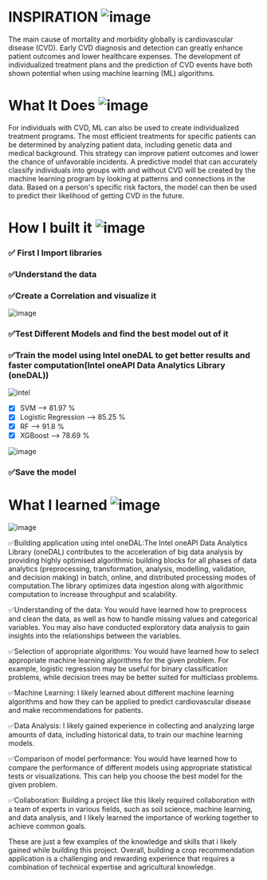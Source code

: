 # INSPIRATION ![image](https://user-images.githubusercontent.com/72274851/218500470-ec078b99-0a50-4b06-a2df-c09e47ecc187.png)

The main cause of mortality and morbidity globally is cardiovascular disease (CVD). Early CVD diagnosis and detection can greatly enhance patient outcomes and lower healthcare expenses. The development of individualized treatment plans and the prediction of CVD events have both shown potential when using machine learning (ML) algorithms.

# What It Does ![image](https://user-images.githubusercontent.com/72274851/218503394-b52dfcc9-0620-4f44-94f5-46a09a5cc970.png)
For individuals with CVD, ML can also be used to create individualized treatment programs. The most efficient treatments for specific patients can be determined by analyzing patient data, including genetic data and medical background. This strategy can improve patient outcomes and lower the chance of unfavorable incidents.
A predictive model that can accurately classify individuals into groups with and without CVD will be created by the machine learning program by looking at patterns and connections in the data. Based on a person's specific risk factors, the model can then be used to predict their likelihood of getting CVD in the future.

# How I built it ![image](https://user-images.githubusercontent.com/72274851/218502434-f6e66043-0db0-4f85-b7f4-f33b2d33df1f.png)

### ✅ First I Import libraries

### ✅Understand the data

### ✅Create a Correlation and visualize it

![image](https://user-images.githubusercontent.com/72274851/220701034-024528a5-6e23-4dd5-a931-362f7ff87eaa.png)

### ✅Test Different Models and find the best model out of it

### ✅Train the model using Intel oneDAL to get better results and faster computation(Intel oneAPI Data Analytics Library (oneDAL))
![intel](https://user-images.githubusercontent.com/72274851/218504609-585bcebe-5101-4477-bdd2-3a1ba13a64a8.png)




- [x] SVM --> 81.97 %
- [x] Logistic Regression --> 85.25 %
- [x] RF --> 91.8 %
- [x] XGBoost --> 78.69 %

![image](https://user-images.githubusercontent.com/72274851/220701473-50f303b3-449b-419e-8567-ea84a7cd7dde.png)

### ✅Save the model


# What I learned ![image](https://user-images.githubusercontent.com/72274851/218499685-e8d445fc-e35e-4ab5-abc1-c32462592603.png)


![image](https://user-images.githubusercontent.com/72274851/220130227-3c48e87b-3e68-4f1c-b0e4-8e3ad9a4805a.png)

✅Building application using intel oneDAL:The Intel oneAPI Data Analytics Library (oneDAL) contributes to the acceleration of big data analysis by providing highly optimised algorithmic building blocks for all phases of data analytics (preprocessing, transformation, analysis, modelling, validation, and decision making) in batch, online, and distributed processing modes of computation.The library optimizes data ingestion along with algorithmic computation to increase throughput and scalability.

✅Understanding of the data: You would have learned how to preprocess and clean the data, as well as how to handle missing values and categorical variables. You may also have conducted exploratory data analysis to gain insights into the relationships between the variables.

✅Selection of appropriate algorithms: You would have learned how to select appropriate machine learning algorithms for the given problem. For example, logistic regression may be useful for binary classification problems, while decision trees may be better suited for multiclass problems.

✅Machine Learning: I likely learned about different machine learning algorithms and how they can be applied to predict cardiovascular disease and make recommendations for patients.

✅Data Analysis: I likely gained experience in collecting and analyzing large amounts of data, including historical data, to train our machine learning models.

✅Comparison of model performance: You would have learned how to compare the performance of different models using appropriate statistical tests or visualizations. This can help you choose the best model for the given problem.

✅Collaboration: Building a project like this likely required collaboration with a team of experts in various fields, such as soil science, machine learning, and data analysis, and I likely learned the importance of working together to achieve common goals.

These are just a few examples of the knowledge and skills that i likely gained while building this project. 
Overall, building a crop recommendation application is a challenging and rewarding experience that requires a combination of technical expertise and agricultural knowledge.
